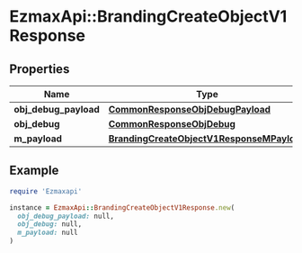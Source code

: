 # EzmaxApi::BrandingCreateObjectV1Response

## Properties

| Name | Type | Description | Notes |
| ---- | ---- | ----------- | ----- |
| **obj_debug_payload** | [**CommonResponseObjDebugPayload**](CommonResponseObjDebugPayload.md) |  |  |
| **obj_debug** | [**CommonResponseObjDebug**](CommonResponseObjDebug.md) |  | [optional] |
| **m_payload** | [**BrandingCreateObjectV1ResponseMPayload**](BrandingCreateObjectV1ResponseMPayload.md) |  |  |

## Example

```ruby
require 'Ezmaxapi'

instance = EzmaxApi::BrandingCreateObjectV1Response.new(
  obj_debug_payload: null,
  obj_debug: null,
  m_payload: null
)
```

